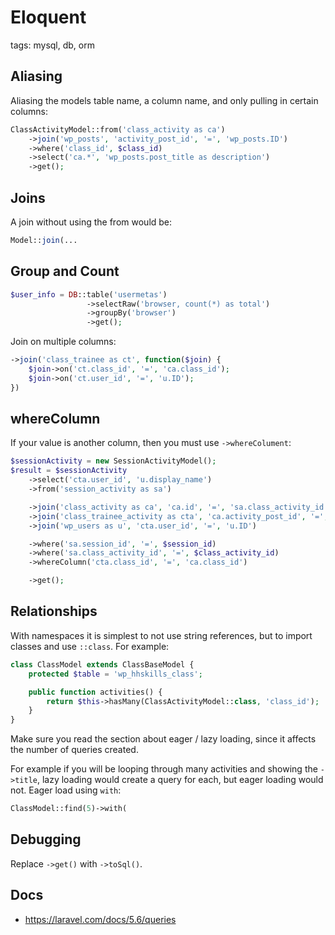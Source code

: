 # Eloquent

tags: mysql, db, orm

## Aliasing

Aliasing the models table name, a column name, and only pulling in certain columns:

```php
ClassActivityModel::from('class_activity as ca')
    ->join('wp_posts', 'activity_post_id', '=', 'wp_posts.ID')
    ->where('class_id', $class_id)
    ->select('ca.*', 'wp_posts.post_title as description')
    ->get();
```

## Joins

A join without using the from would be:

```php
Model::join(...
```

## Group and Count

```php
$user_info = DB::table('usermetas')
                 ->selectRaw('browser, count(*) as total')
                 ->groupBy('browser')
                 ->get();
```

Join on multiple columns:

```php
->join('class_trainee as ct', function($join) {
    $join->on('ct.class_id', '=', 'ca.class_id');
    $join->on('ct.user_id', '=', 'u.ID');
})
```

## whereColumn

If your value is another column, then you must use `->whereColument`:

```php
$sessionActivity = new SessionActivityModel();
$result = $sessionActivity
    ->select('cta.user_id', 'u.display_name')
    ->from('session_activity as sa')

    ->join('class_activity as ca', 'ca.id', '=', 'sa.class_activity_id')
    ->join('class_trainee_activity as cta', 'ca.activity_post_id', '=', 'cta.activity_post_id')
    ->join('wp_users as u', 'cta.user_id', '=', 'u.ID')

    ->where('sa.session_id', '=', $session_id)
    ->where('sa.class_activity_id', '=', $class_activity_id)
    ->whereColumn('cta.class_id', '=', 'ca.class_id')

    ->get();
```

## Relationships

With namespaces it is simplest to not use string references, but to import
classes and use `::class`. For example:

```php
class ClassModel extends ClassBaseModel {
    protected $table = 'wp_hhskills_class';

	public function activities() {
		return $this->hasMany(ClassActivityModel::class, 'class_id');
	}
}
```

Make sure you read the section about eager / lazy loading, since it
affects the number of queries created.

For example if you will be looping through many activities and showing the `->title`, lazy loading would create
a query for each, but eager loading would not. Eager load using `with`:

```php
ClassModel::find(5)->with(
```

## Debugging

Replace `->get()` with `->toSql()`.

## Docs

* https://laravel.com/docs/5.6/queries
